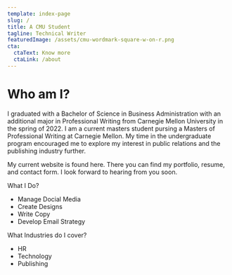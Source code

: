 ```yaml
---
template: index-page
slug: /
title: A CMU Student
tagline: Technical Writer
featuredImage: /assets/cmu-wordmark-square-w-on-r.png
cta:
  ctaText: Know more
  ctaLink: /about
---
```


# Who am I?

I graduated with a Bachelor of Science in Business Administration with an additional major in Professional Writing from Carnegie Mellon University in the spring of 2022. I am a current masters student pursing a Masters of Professional Writing at Carnegie Mellon. My time in the undergraduate program encouraged me to explore my interest in public relations and the publishing industry further.

My current website is found here. There you can find my portfolio, resume, and contact form. I look forward to hearing from you soon.

What I Do?

- Manage Docial Media
- Create Designs
- Write Copy
- Develop Email Strategy
    
What Industries do I cover?

- HR
- Technology
- Publishing
